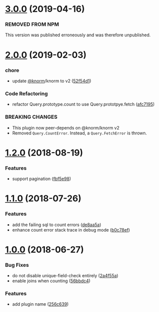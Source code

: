 # [3.0.0](https://github.com/knorm/paginate/compare/v2.0.0...v3.0.0) (2019-04-16)

### REMOVED FROM NPM

This version was published erroneously and was therefore unpublished.

# [2.0.0](https://github.com/knorm/paginate/compare/v1.2.0...v2.0.0) (2019-02-03)


### chore

* update [@knorm](https://github.com/knorm)/knorm to v2 ([52f54d1](https://github.com/knorm/paginate/commit/52f54d1))


### Code Refactoring

* refactor Query.prototype.count to use Query.prototpye.fetch ([afc7195](https://github.com/knorm/paginate/commit/afc7195))


### BREAKING CHANGES

* This plugin now peer-depends on @knorm/knorm v2
* Removed `Query.CountError`. Instead, a
`Query.FetchError` is thrown.

<a name="1.2.0"></a>
# [1.2.0](https://github.com/knorm/paginate/compare/v1.1.0...v1.2.0) (2018-08-19)


### Features

* support pagination ([fbf5e98](https://github.com/knorm/paginate/commit/fbf5e98))



<a name="1.1.0"></a>
# [1.1.0](https://github.com/knorm/paginate/compare/v1.0.0...v1.1.0) (2018-07-26)


### Features

* add the failing sql to count errors ([de8aa5a](https://github.com/knorm/paginate/commit/de8aa5a))
* enhance count error stack trace in debug mode ([b0c78ef](https://github.com/knorm/paginate/commit/b0c78ef))



<a name="1.0.0"></a>
# [1.0.0](https://github.com/knorm/paginate/compare/56bbdc4...v1.0.0) (2018-06-27)


### Bug Fixes

* do not disable unique-field-check entirely ([2a4f55a](https://github.com/knorm/paginate/commit/2a4f55a))
* enable joins when counting ([56bbdc4](https://github.com/knorm/paginate/commit/56bbdc4))


### Features

* add plugin name ([256c639](https://github.com/knorm/paginate/commit/256c639))
